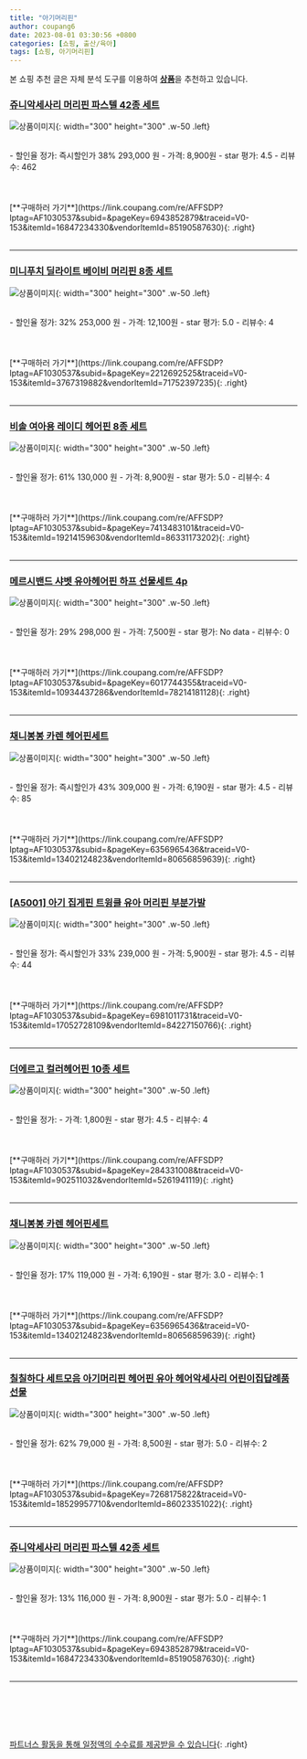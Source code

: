 ```yaml
---
title: "아기머리핀"
author: coupang6
date: 2023-08-01 03:30:56 +0800
categories: [쇼핑, 출산/육아]
tags: [쇼핑, 아기머리핀]
---
```


본 쇼핑 추천 글은 자체 분석 도구를 이용하여 [**상품**](https://link.coupang.com/a/bao1ui)을 추천하고 있습니다.

### [쥬니악세사리 머리핀 파스텔 42종 세트](https://link.coupang.com/re/AFFSDP?lptag=AF1030537&subid=&pageKey=6943852879&traceid=V0-153&itemId=16847234330&vendorItemId=85190587630)

![상품이미지](https://thumbnail6.coupangcdn.com/thumbnails/remote/230x230ex/image/vendor_inventory/b10b/d18b41efe059e5d872229bf42222a55da18173e8bf363756c3e4dcc7e954.jpg){: width="300" height="300" .w-50 .left}


<br>
- 할인율 정가: 즉시할인가 38%  293,000   원
- 가격: 8,900원
- star 평가: 4.5
- 리뷰수: 462
<br>
<br>
<br>
<br>
[**구매하러 가기**](https://link.coupang.com/re/AFFSDP?lptag=AF1030537&subid=&pageKey=6943852879&traceid=V0-153&itemId=16847234330&vendorItemId=85190587630){: .right}
<br>
<br>

---

### [미니푸치 딜라이트 베이비 머리핀 8종 세트](https://link.coupang.com/re/AFFSDP?lptag=AF1030537&subid=&pageKey=2212692525&traceid=V0-153&itemId=3767319882&vendorItemId=71752397235)

![상품이미지](https://thumbnail6.coupangcdn.com/thumbnails/remote/230x230ex/image/retail/images/2020/09/16/12/4/ccbc9a1e-0ecd-4b7a-a3ad-8109390d37ac.jpg){: width="300" height="300" .w-50 .left}


<br>
- 할인율 정가: 32%  253,000   원
- 가격: 12,100원
- star 평가: 5.0
- 리뷰수: 4
<br>
<br>
<br>
<br>
[**구매하러 가기**](https://link.coupang.com/re/AFFSDP?lptag=AF1030537&subid=&pageKey=2212692525&traceid=V0-153&itemId=3767319882&vendorItemId=71752397235){: .right}
<br>
<br>

---

### [비솔 여아용 레이디 헤어핀 8종 세트](https://link.coupang.com/re/AFFSDP?lptag=AF1030537&subid=&pageKey=7413483101&traceid=V0-153&itemId=19214159630&vendorItemId=86331173202)

![상품이미지](https://thumbnail8.coupangcdn.com/thumbnails/remote/230x230ex/image/rs_quotation_api/v5kbpk87/225beb310e9345518e77273381b7e600.jpg){: width="300" height="300" .w-50 .left}


<br>
- 할인율 정가: 61%  130,000   원
- 가격: 8,900원
- star 평가: 5.0
- 리뷰수: 4
<br>
<br>
<br>
<br>
[**구매하러 가기**](https://link.coupang.com/re/AFFSDP?lptag=AF1030537&subid=&pageKey=7413483101&traceid=V0-153&itemId=19214159630&vendorItemId=86331173202){: .right}
<br>
<br>

---

### [메르시밴드 샤벳 유아헤어핀 하프 선물세트 4p](https://link.coupang.com/re/AFFSDP?lptag=AF1030537&subid=&pageKey=6017744355&traceid=V0-153&itemId=10934437286&vendorItemId=78214181128)

![상품이미지](https://thumbnail6.coupangcdn.com/thumbnails/remote/230x230ex/image/rs_quotation_api/bp0njglj/d4b56680503f48d08d9e770973985d64.jpg){: width="300" height="300" .w-50 .left}


<br>
- 할인율 정가: 29%  298,000   원
- 가격: 7,500원
- star 평가: No data
- 리뷰수: 0
<br>
<br>
<br>
<br>
[**구매하러 가기**](https://link.coupang.com/re/AFFSDP?lptag=AF1030537&subid=&pageKey=6017744355&traceid=V0-153&itemId=10934437286&vendorItemId=78214181128){: .right}
<br>
<br>

---

### [채니봉봉 카렌 헤어핀세트](https://link.coupang.com/re/AFFSDP?lptag=AF1030537&subid=&pageKey=6356965436&traceid=V0-153&itemId=13402124823&vendorItemId=80656859639)

![상품이미지](https://thumbnail8.coupangcdn.com/thumbnails/remote/230x230ex/image/rs_quotation_api/wmw6whpu/5cb8edea83d04a988cd668c08ec3efe5.jpg){: width="300" height="300" .w-50 .left}


<br>
- 할인율 정가: 즉시할인가 43%  309,000   원
- 가격: 6,190원
- star 평가: 4.5
- 리뷰수: 85
<br>
<br>
<br>
<br>
[**구매하러 가기**](https://link.coupang.com/re/AFFSDP?lptag=AF1030537&subid=&pageKey=6356965436&traceid=V0-153&itemId=13402124823&vendorItemId=80656859639){: .right}
<br>
<br>

---

### [[A5001] 아기 집게핀 트윙클 유아 머리핀 부분가발](https://link.coupang.com/re/AFFSDP?lptag=AF1030537&subid=&pageKey=6981011731&traceid=V0-153&itemId=17052728109&vendorItemId=84227150766)

![상품이미지](https://thumbnail9.coupangcdn.com/thumbnails/remote/230x230ex/image/vendor_inventory/326f/8bad1a9b7d115fd0256e2538f60de716380948c35a5db446893dfe942d81.jpg){: width="300" height="300" .w-50 .left}


<br>
- 할인율 정가: 즉시할인가 33%  239,000   원
- 가격: 5,900원
- star 평가: 4.5
- 리뷰수: 44
<br>
<br>
<br>
<br>
[**구매하러 가기**](https://link.coupang.com/re/AFFSDP?lptag=AF1030537&subid=&pageKey=6981011731&traceid=V0-153&itemId=17052728109&vendorItemId=84227150766){: .right}
<br>
<br>

---

### [더에르고 컬러헤어핀 10종 세트](https://link.coupang.com/re/AFFSDP?lptag=AF1030537&subid=&pageKey=284331008&traceid=V0-153&itemId=902511032&vendorItemId=5261941119)

![상품이미지](https://thumbnail6.coupangcdn.com/thumbnails/remote/230x230ex/image/retail/images/2019/08/13/19/0/a01b3a92-abe2-4c79-9429-537fd60d5681.jpg){: width="300" height="300" .w-50 .left}


<br>
- 할인율 정가: 
- 가격: 1,800원
- star 평가: 4.5
- 리뷰수: 4
<br>
<br>
<br>
<br>
[**구매하러 가기**](https://link.coupang.com/re/AFFSDP?lptag=AF1030537&subid=&pageKey=284331008&traceid=V0-153&itemId=902511032&vendorItemId=5261941119){: .right}
<br>
<br>

---

### [채니봉봉 카렌 헤어핀세트](https://link.coupang.com/re/AFFSDP?lptag=AF1030537&subid=&pageKey=6356965436&traceid=V0-153&itemId=13402124823&vendorItemId=80656859639)

![상품이미지](https://thumbnail8.coupangcdn.com/thumbnails/remote/230x230ex/image/rs_quotation_api/wmw6whpu/5cb8edea83d04a988cd668c08ec3efe5.jpg){: width="300" height="300" .w-50 .left}


<br>
- 할인율 정가: 17%  119,000   원
- 가격: 6,190원
- star 평가: 3.0
- 리뷰수: 1
<br>
<br>
<br>
<br>
[**구매하러 가기**](https://link.coupang.com/re/AFFSDP?lptag=AF1030537&subid=&pageKey=6356965436&traceid=V0-153&itemId=13402124823&vendorItemId=80656859639){: .right}
<br>
<br>

---

### [칠칠하다 세트모음 아기머리핀 헤어핀 유아 헤어악세사리 어린이집답례품 선물](https://link.coupang.com/re/AFFSDP?lptag=AF1030537&subid=&pageKey=7268175822&traceid=V0-153&itemId=18529957710&vendorItemId=86023351022)

![상품이미지](https://thumbnail9.coupangcdn.com/thumbnails/remote/230x230ex/image/vendor_inventory/d436/2c7baec6b476240a12825d0954bbc1fd0f520f4baf209fa2a5c264bc7030.jpg){: width="300" height="300" .w-50 .left}


<br>
- 할인율 정가: 62%  79,000   원
- 가격: 8,500원
- star 평가: 5.0
- 리뷰수: 2
<br>
<br>
<br>
<br>
[**구매하러 가기**](https://link.coupang.com/re/AFFSDP?lptag=AF1030537&subid=&pageKey=7268175822&traceid=V0-153&itemId=18529957710&vendorItemId=86023351022){: .right}
<br>
<br>

---

### [쥬니악세사리 머리핀 파스텔 42종 세트](https://link.coupang.com/re/AFFSDP?lptag=AF1030537&subid=&pageKey=6943852879&traceid=V0-153&itemId=16847234330&vendorItemId=85190587630)

![상품이미지](https://thumbnail6.coupangcdn.com/thumbnails/remote/230x230ex/image/vendor_inventory/b10b/d18b41efe059e5d872229bf42222a55da18173e8bf363756c3e4dcc7e954.jpg){: width="300" height="300" .w-50 .left}


<br>
- 할인율 정가: 13%  116,000   원
- 가격: 8,900원
- star 평가: 5.0
- 리뷰수: 1
<br>
<br>
<br>
<br>
[**구매하러 가기**](https://link.coupang.com/re/AFFSDP?lptag=AF1030537&subid=&pageKey=6943852879&traceid=V0-153&itemId=16847234330&vendorItemId=85190587630){: .right}
<br>
<br>

---
<br><br><br><br><br> [파트너스 활동을 통해 일정액의 수수료를 제공받을 수 있습니다](https://link.coupang.com/a/bao1ui){: .right}